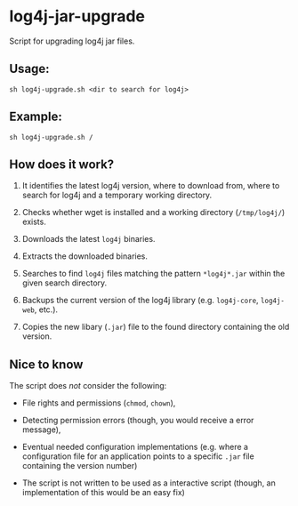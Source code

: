 # log4j-jar-upgrade
Script for upgrading log4j jar files.

## Usage:
`sh log4j-upgrade.sh <dir to search for log4j>`

## Example:
`sh log4j-upgrade.sh /`

## How does it work?

1. It identifies the latest log4j version, where to download from, where to search for log4j and a temporary working directory.

2. Checks whether wget is installed and a working directory (`/tmp/log4j/`) exists.

3. Downloads the latest `log4j` binaries.

4. Extracts the downloaded binaries.

5. Searches to find `log4j` files matching the pattern `*log4j*.jar` within the given search directory.

6. Backups the current version of the log4j library (e.g. `log4j-core`, `log4j-web`, etc.).

7. Copies the new libary (`.jar`) file to the found directory containing the old version.


## Nice to know
The script does *not* consider the following:

* File rights and permissions (`chmod`, `chown`),

* Detecting permission errors (though, you would receive a error message),

* Eventual needed configuration implementations (e.g. where a configuration file for an application points to a specific `.jar` file containing the version number)

* The script is not written to be used as a interactive script (though, an implementation of this would be an easy fix)